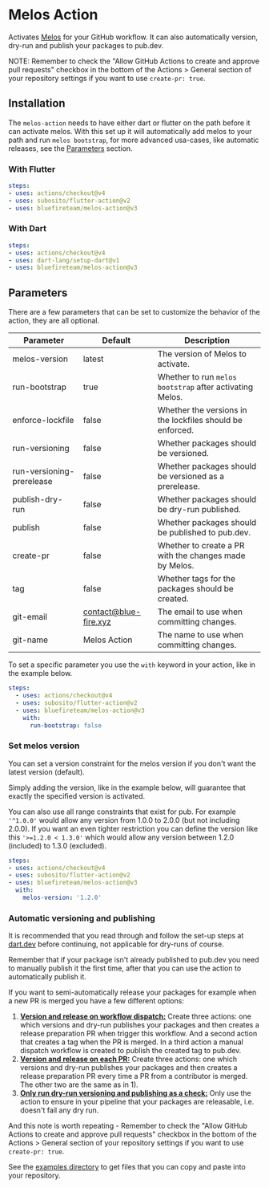 # Melos Action

Activates [Melos](https://github.com/invertase/melos) for your GitHub workflow.
It can also automatically version, dry-run and publish your packages to pub.dev.

NOTE: Remember to check the "Allow GitHub Actions to create and approve pull
requests" checkbox in the bottom of the Actions > General section of your
repository settings if you want to use `create-pr: true`.


## Installation

The `melos-action` needs to have either dart or flutter on the path before it
can activate melos. With this set up it will automatically add melos to your
path and run `melos bootstrap`, for more advanced usa-cases, like automatic
releases, see the [Parameters](#parameters) section.


### With Flutter

```yaml
steps:
- uses: actions/checkout@v4
- uses: subosito/flutter-action@v2
- uses: bluefireteam/melos-action@v3
```


### With Dart

```yaml
steps:
- uses: actions/checkout@v4
- uses: dart-lang/setup-dart@v1
- uses: bluefireteam/melos-action@v3
```


## Parameters

There are a few parameters that can be set to customize the behavior of the
action, they are all optional.

| Parameter                 | Default               | Description                                               |
|---------------------------|-----------------------|-----------------------------------------------------------|
| melos-version             | latest                | The version of Melos to activate.                         |
| run-bootstrap             | true                  | Whether to run `melos bootstrap` after activating Melos.  |
| enforce-lockfile          | false                 | Whether the versions in the lockfiles should be enforced. |
| run-versioning            | false                 | Whether packages should be versioned.                     |
| run-versioning-prerelease | false                 | Whether packages should be versioned as a prerelease.     |
| publish-dry-run           | false                 | Whether packages should be dry-run published.             |
| publish                   | false                 | Whether packages should be published to pub.dev.          |
| create-pr                 | false                 | Whether to create a PR with the changes made by Melos.    |
| tag                       | false                 | Whether tags for the packages should be created.          |
| git-email                 | contact@blue-fire.xyz | The email to use when committing changes.                 |
| git-name                  | Melos Action          | The name to use when committing changes.                  |

To set a specific parameter you use the `with` keyword in your action, like in
the example below.

```yaml
steps:
  - uses: actions/checkout@v4
  - uses: subosito/flutter-action@v2
  - uses: bluefireteam/melos-action@v3
    with:
      run-bootstrap: false
```


### Set melos version

You can set a version constraint for the melos version if you don't want the
latest version (default).

Simply adding the version, like in the example below, will guarantee that
exactly the specified version is activated.

You can also use all range constraints that exist for pub.
For example `'^1.0.0'` would allow any version from 1.0.0 to 2.0.0 (but not
including 2.0.0). If you want an even tighter restriction you can define the
version like this `'>=1.2.0 < 1.3.0'` which would allow any version between
1.2.0 (included) to 1.3.0 (excluded).

```yaml
steps:
- uses: actions/checkout@v4
- uses: subosito/flutter-action@v2
- uses: bluefireteam/melos-action@v3
  with:
    melos-version: '1.2.0'
```


### Automatic versioning and publishing

It is recommended that you read through and follow the set-up steps at
[dart.dev](https://dart.dev/tools/pub/automated-publishing) before continuing,
not applicable for dry-runs of course.

Remember that if your package isn't already published to pub.dev you need to
manually publish it the first time, after that you can use the action to
automatically publish it.

If you want to semi-automatically release your packages for example when a new PR is
merged you have a few different options:

1. **[Version and release on workflow dispatch:](./examples/01-workflow-dispatch)**
   Create three actions: one which versions and dry-run publishes your packages
   and then creates a release preparation PR when trigger this workflow. 
   And a second action that creates a tag when the PR is merged.
   In a third action a manual dispatch workflow is created to publish the created
   tag to pub.dev.
2. **[Version and release on each PR:](./examples/02-release-on-pr)**
   Create three actions: one which versions and dry-run publishes your packages
   and then creates a release preparation PR every time a PR from a contributor
   is merged. The other two are the same as in 1).
3. **[Only run dry-run versioning and publishing as a check:](./examples/03-check-only)**
   Only use the action to ensure in your pipeline that your packages are
   releasable, i.e. doesn't fail any dry run.

And this note is worth repeating - Remember to check the "Allow GitHub Actions
to create and approve pull requests" checkbox in the bottom of the
Actions > General section of your repository settings if you want to use
`create-pr: true`.

See the [examples directory](./examples) to get files that you can copy and
paste into your repository.
